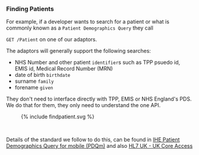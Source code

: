 ### Finding Patients

For example, if a developer wants to search for a patient or what is commonly known as a `Patient Demographics Query` they call

`GET /Patient` on one of our adaptors.

The adaptors will generally support the following searches:

- NHS Number and other patient `identifier`s such as TPP psuedo id, EMIS id, Medical Record Number (MRN)
- date of birth `birthdate`
- surname `family`
- forename `given`

They don't need to interface directly with TPP, EMIS or NHS England's PDS. We do that for them, they only need to understand the one API.

<figure>{% include findpatient.svg %}</figure>
<br clear="all"/>

Details of the standard we follow to do this, can be found in [IHE Patient Demographics Query for mobile (PDQm)](https://profiles.ihe.net/ITI/PDQm/) and also [HL7 UK - UK Core Access](https://build.fhir.org/ig/HL7-UK/UK-Core-Access/patient_index.html)
